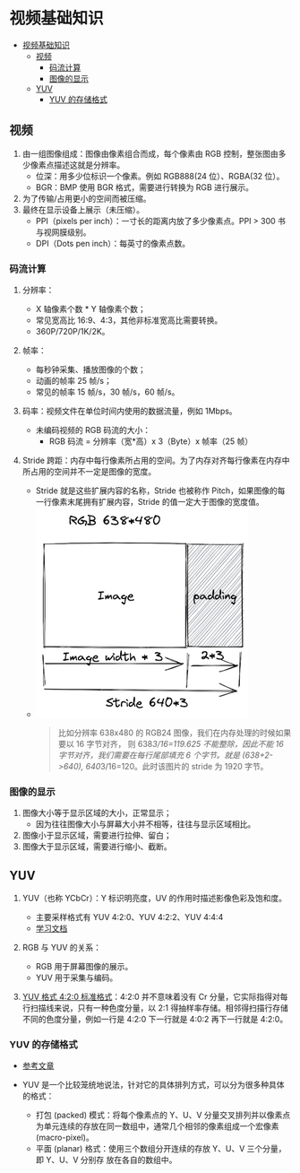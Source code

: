 # 视频基础知识

- [视频基础知识](#视频基础知识)
  - [视频](#视频)
    - [码流计算](#码流计算)
    - [图像的显示](#图像的显示)
  - [YUV](#yuv)
    - [YUV 的存储格式](#yuv-的存储格式)

## 视频

1. 由一组图像组成：图像由像素组合而成，每个像素由 RGB 控制，整张图由多少像素点描述这就是分辨率。
   - 位深：用多少位标识一个像素。例如 RGB888(24 位）、RGBA(32 位）。
   - BGR：BMP 使用 BGR 格式，需要进行转换为 RGB 进行展示。
2. 为了传输/占用更小的空间而被压缩。
3. 最终在显示设备上展示（未压缩）。
   - PPI（pixels per inch）：一寸长的距离内放了多少像素点。PPI > 300 书与视网膜级别。
   - DPI（Dots pen inch）：每英寸的像素点数。

### 码流计算

1. 分辨率：

   - X 轴像素个数 \* Y 轴像素个数；
   - 常见宽高比 16:9、4:3，其他非标准宽高比需要转换。
   - 360P/720P/1K/2K。

2. 帧率：

   - 每秒钟采集、播放图像的个数；
   - 动画的帧率 25 帧/s；
   - 常见的帧率 15 帧/s，30 帧/s，60 帧/s。

3. 码率：视频文件在单位时间内使用的数据流量，例如 1Mbps。

   - 未编码视频的 RGB 码流的大小：
     - RGB 码流 = 分辨率（宽\*高）x 3（Byte）x 帧率（25 帧）

4. Stride 跨距：内存中每行像素所占用的空间。为了内存对齐每行像素在内存中所占用的空间并不一定是图像的宽度。
   - Stride 就是这些扩展内容的名称，Stride 也被称作 Pitch，如果图像的每一行像素末尾拥有扩展内容，Stride 的值一定大于图像的宽度值。
   - ![Stride](../Img/50.png)
     > 比如分辨率 638x480 的 RGB24 图像，我们在内存处理的时候如果要以 16 字节对齐， 则 638*3/16=119.625 不能整除，因此不能 16 字节对齐，我们需要在每行尾部填充 6 个字节。就是 (638+2->640), 640*3/16=120。此时该图片的 stride 为 1920 字节。

### 图像的显示

1. 图像大小等于显示区域的大小，正常显示；
   - 因为往往图像大小与屏幕大小并不相等，往往与显示区域相比。
2. 图像小于显示区域，需要进行拉伸、留白；
3. 图像大于显示区域，需要进行缩小、截断。

## YUV

1. YUV（也称 YCbCr）：Y 标识明亮度，UV 的作用时描述影像色彩及饱和度。

   - 主要采样格式有 YUV 4:2:0、YUV 4:2:2、YUV 4:4:4
   - [学习文档](https://zhuanlan.zhihu.com/p/75735751)

2. RGB 与 YUV 的关系：

   - RGB 用于屏幕图像的展示。
   - YUV 用于采集与编码。

3. [YUV 格式 4:2:0 标准格式](https://github.com/leandromoreira/digital_video_introduction/blob/master/README-cn.md#%E8%89%B2%E5%BA%A6%E5%AD%90%E9%87%87%E6%A0%B7)：4:2:0 并不意味着没有 Cr 分量，它实际指得对每行扫描线来说，只有一种色度分量，以 2:1 得抽样率存储。相邻得扫描行存储不同的色度分量，例如一行是 4:2:0 下一行就是 4:0:2 再下一行就是 4:2:0。

### YUV 的存储格式

- [参考文章](https://www.cnblogs.com/daner1257/p/10767570.html)

- YUV 是一个比较笼统地说法，针对它的具体排列方式，可以分为很多种具体的格式：
  - 打包 (packed) 模式：将每个像素点的 Y、U、V 分量交叉排列并以像素点为单元连续的存放在同一数组中，通常几个相邻的像素组成一个宏像素 (macro-pixel)。
  - 平面 (planar) 格式：使用三个数组分开连续的存放 Y、U、V 三个分量，即 Y、U、V 分别存
    放在各自的数组中。
